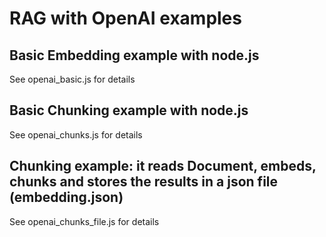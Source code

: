 # RAG with OpenAI examples

## Basic Embedding example with node.js
See openai_basic.js for details<br>

## Basic Chunking example with node.js
See openai_chunks.js for details<br>

## Chunking example: it reads Document, embeds, chunks and stores the results in a json file (embedding.json)
See openai_chunks_file.js for details<br>
